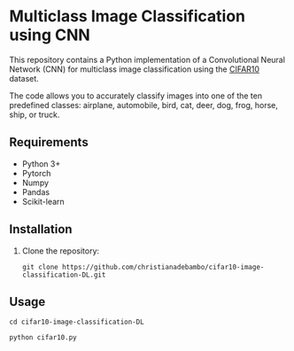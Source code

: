 # Multiclass Image Classification using CNN

This repository contains a Python implementation of a Convolutional Neural Network (CNN) for multiclass image classification using the [CIFAR10](https://www.tensorflow.org/datasets/catalog/cifar10) dataset. 

The code allows you to accurately classify images into one of the ten predefined classes: airplane, automobile, bird, cat, deer, dog, frog, horse, ship, or truck.

## Requirements

- Python 3+
- Pytorch
- Numpy
- Pandas
- Scikit-learn

## Installation

1. Clone the repository:

   ```shell
   git clone https://github.com/christianadebambo/cifar10-image-classification-DL.git
   ```
   
## Usage

```cd cifar10-image-classification-DL```

```python cifar10.py```
